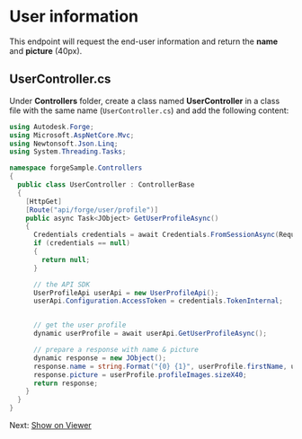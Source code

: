 # User information

This endpoint will request the end-user information and return the **name** and **picture** (40px).

## UserController.cs

Under **Controllers** folder, create a class named **UserController** in a class file with the same name (`UserController.cs`) and add the following content:

```csharp
using Autodesk.Forge;
using Microsoft.AspNetCore.Mvc;
using Newtonsoft.Json.Linq;
using System.Threading.Tasks;

namespace forgeSample.Controllers
{
  public class UserController : ControllerBase
  {
    [HttpGet]
    [Route("api/forge/user/profile")]
    public async Task<JObject> GetUserProfileAsync()
    {
      Credentials credentials = await Credentials.FromSessionAsync(Request.Cookies, Response.Cookies);
      if (credentials == null)
      {
        return null;
      }

      // the API SDK
      UserProfileApi userApi = new UserProfileApi();
      userApi.Configuration.AccessToken = credentials.TokenInternal;


      // get the user profile
      dynamic userProfile = await userApi.GetUserProfileAsync();

      // prepare a response with name & picture
      dynamic response = new JObject();
      response.name = string.Format("{0} {1}", userProfile.firstName, userProfile.lastName);
      response.picture = userProfile.profileImages.sizeX40;
      return response;
    }
  }
}
```

Next: [Show on Viewer](viewer/3legged/readme)